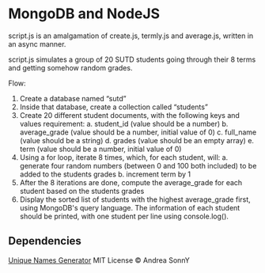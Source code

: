 # MongoDB and NodeJS

script.js is an amalgamation of create.js, termly.js and average.js, written in an async manner.

script.js simulates a group of 20 SUTD students going through their 8 terms
and getting somehow random grades.

Flow:
1. Create a database named “sutd”
2. Inside that database, create a collection called “students”
3. Create 20 different student documents, with the following keys and values
requirement:
a. student_id (value should be a number)
b. average_grade (value should be a number, initial value of 0)
c. full_name (value should be a string)
d. grades (value should be an empty array)
e. term (value should be a number, initial value of 0)
4. Using a for loop, iterate 8 times, which, for each student, will:
a. generate four random numbers (between 0 and 100 both included) to be
added to the students grades
b. increment term by 1
5. After the 8 iterations are done, compute the average_grade for each student
based on the students grades
6. Display the sorted list of students with the highest average_grade first, using MongoDB's query language. The information of each student should be printed, with one
student per line using console.log().

## Dependencies
[Unique Names Generator](https://www.npmjs.com/package/unique-names-generator#dictionaries-available)
MIT License © Andrea SonnY
